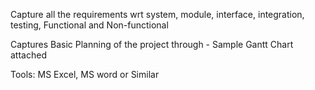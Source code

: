 Capture all the requirements wrt system, module, interface, integration, testing, Functional and Non-functional

Captures Basic Planning of the project through - Sample Gantt Chart attached

Tools: MS Excel, MS word or Similar
